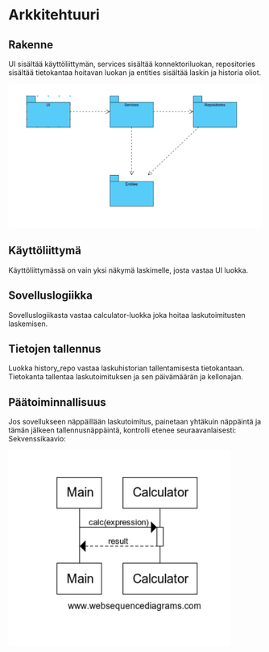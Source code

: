# Arkkitehtuuri

## Rakenne

UI sisältää käyttöliittymän, services sisältää konnektoriluokan, repositories sisältää tietokantaa hoitavan luokan ja entities sisältää laskin ja historia oliot.


![Pakkauskaavio](https://github.com/Scarrat/ot_harjoitustyo/blob/master/dokumentaatio/kuvat/Selection_171.png)


## Käyttöliittymä

Käyttöliittymässä on vain yksi näkymä laskimelle, josta vastaa UI luokka.

## Sovelluslogiikka

Sovelluslogiikasta vastaa calculator-luokka joka hoitaa laskutoimitusten laskemisen.

## Tietojen tallennus

Luokka history_repo vastaa laskuhistorian tallentamisesta tietokantaan. Tietokanta tallentaa laskutoimituksen ja sen päivämäärän ja kellonajan.

## Päätoiminnallisuus

Jos sovellukseen näppäillään laskutoimitus, painetaan yhtäkuin näppäintä ja tämän jälkeen tallennusnäppäintä, kontrolli etenee seuraavanlaisesti:
Sekvenssikaavio:

![Sekvenssikaavio](https://github.com/Scarrat/ot_harjoitustyo/blob/master/dokumentaatio/kuvat/Selection_168.png)

